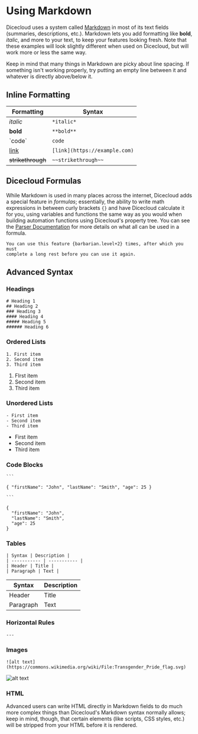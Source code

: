 # Using Markdown

Dicecloud uses a system called [Markdown](https://en.wikipedia.org/wiki/Markdown) in most of its text fields (summaries, descriptions, etc.). Markdown lets you add formatting like **bold**, _italic_, and more to your text, to keep your features looking fresh. Note that these examples will look slightly different when used on Dicecloud, but will work more or less the same way.

<p class="hint info">
Keep in mind that many things in Markdown are picky about line spacing. If something isn't working properly, try putting an empty line between it and whatever is directly above/below it.
</p>

## Inline Formatting

| Formatting                  | Syntax                        |
| --------------------------- | ----------------------------- |
| _italic_                    | `*italic*`                    |
| **bold**                    | `**bold**`                    |
| \`code\`                    | `code`                        |
| [link](https://example.com) | `[link](https://example.com)` |
| ~~strikethrough~~           | `~~strikethrough~~`           |

## Dicecloud Formulas

While Markdown is used in many places across the internet, Dicecloud adds a special feature in _formulas_; essentially, the ability to write math expressions in between curly brackets `{}` and have Dicecloud calculate it for you, using variables and functions the same way as you would when building automation functions using Dicecloud's property tree. You can see the [Parser Documentation](creating-a-library/parser-documentation.md) for more details on what all can be used in a formula.

```
You can use this feature {barbarian.level+2} times, after which you must
complete a long rest before you can use it again.
```

## Advanced Syntax

### Headings

```
# Heading 1
## Heading 2
### Heading 3
#### Heading 4
##### Heading 5
###### Heading 6
```

### Ordered Lists

```
1. First item
2. Second item
3. Third item
```

1. FIrst item
2. Second item
3. Third item

### Unordered Lists

```
- First item
- Second item
- Third item
```

* First item
* Second item
* Third item

### Code Blocks

```
`‌``

{ "firstName": "John", "lastName": "Smith", "age": 25 }

`‌``
```

```
{
  "firstName": "John",
  "lastName": "Smith",
  "age": 25
}
```

### Tables

```
| Syntax | Description |
| ----------- | ----------- |
| Header | Title |
| Paragraph | Text |
```

| Syntax    | Description |
| --------- | ----------- |
| Header    | Title       |
| Paragraph | Text        |

### Horizontal Rules

```
---
```

### Images

```
![alt text](https://commons.wikimedia.org/wiki/File:Transgender_Pride_flag.svg)
```

![alt text](<.gitbook/assets/image\_2021-02-04\_221924 (1).png>)

### HTML

Advanced users can write HTML directly in Markdown fields to do much more complex things than Dicecloud's Markdown syntax normally allows; keep in mind, though, that certain elements (like scripts, CSS styles, etc.) will be stripped from your HTML before it is rendered.
